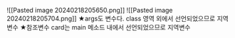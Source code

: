 ![[Pasted image 20240218205650.png]]
![[Pasted image 20240218205704.png]]
★args도 변수다. class 영역 외에서 선언되었으므로 지역변수
★참조변수 card는 main 메소드 내에서 선언되었으므로 지역변수